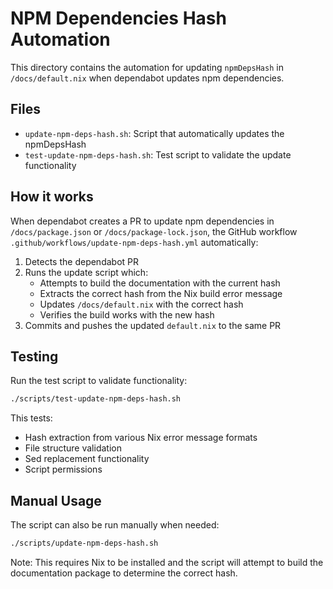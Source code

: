 <!--
SPDX-FileCopyrightText: 2022-2026 TII (SSRC) and the Ghaf contributors
SPDX-License-Identifier: CC-BY-SA-4.0
-->

# NPM Dependencies Hash Automation

This directory contains the automation for updating `npmDepsHash` in `/docs/default.nix` when dependabot updates npm dependencies.

## Files

- `update-npm-deps-hash.sh`: Script that automatically updates the npmDepsHash
- `test-update-npm-deps-hash.sh`: Test script to validate the update functionality

## How it works

When dependabot creates a PR to update npm dependencies in `/docs/package.json` or `/docs/package-lock.json`, the GitHub workflow `.github/workflows/update-npm-deps-hash.yml` automatically:

1. Detects the dependabot PR
2. Runs the update script which:
   - Attempts to build the documentation with the current hash
   - Extracts the correct hash from the Nix build error message
   - Updates `/docs/default.nix` with the correct hash
   - Verifies the build works with the new hash
3. Commits and pushes the updated `default.nix` to the same PR

## Testing

Run the test script to validate functionality:

```bash
./scripts/test-update-npm-deps-hash.sh
```

This tests:

- Hash extraction from various Nix error message formats
- File structure validation
- Sed replacement functionality
- Script permissions

## Manual Usage

The script can also be run manually when needed:

```bash
./scripts/update-npm-deps-hash.sh
```

Note: This requires Nix to be installed and the script will attempt to build the documentation package to determine the correct hash.
